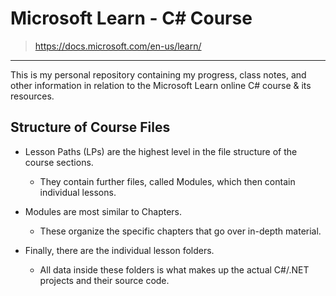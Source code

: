 # Microsoft Learn - C# Course

> <https://docs.microsoft.com/en-us/learn/>

---

This is my personal repository containing my progress, class notes, and other information in relation to the Microsoft Learn online C# course & its resources.

## Structure of Course Files

- Lesson Paths (LPs) are the highest level in the file structure of the course sections.

  - They contain further files, called Modules, which then contain individual lessons.

- Modules are most similar to Chapters.

  - These organize the specific chapters that go over in-depth material.

- Finally, there are the individual lesson folders.
  - All data inside these folders is what makes up the actual C#/.NET projects and their source code.

